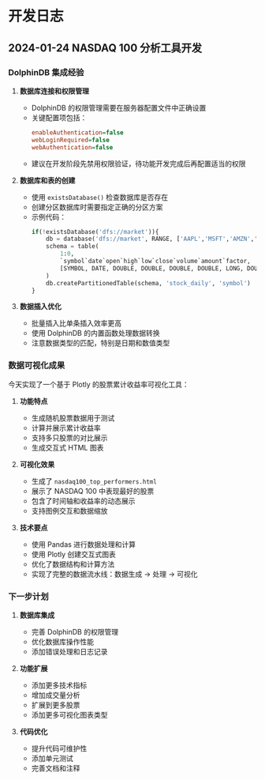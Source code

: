 # 开发日志

## 2024-01-24 NASDAQ 100 分析工具开发

### DolphinDB 集成经验

1. **数据库连接和权限管理**
   - DolphinDB 的权限管理需要在服务器配置文件中正确设置
   - 关键配置项包括：
     ```ini
     enableAuthentication=false
     webLoginRequired=false
     webAuthentication=false
     ```
   - 建议在开发阶段先禁用权限验证，待功能开发完成后再配置适当的权限

2. **数据库和表的创建**
   - 使用 `existsDatabase()` 检查数据库是否存在
   - 创建分区数据库时需要指定正确的分区方案
   - 示例代码：
     ```python
     if(!existsDatabase('dfs://market')){
         db = database('dfs://market', RANGE, ['AAPL','MSFT','AMZN','NVDA','GOOGL'])
         schema = table(
             1:0, 
             `symbol`date`open`high`low`close`volume`amount`factor,
             [SYMBOL, DATE, DOUBLE, DOUBLE, DOUBLE, DOUBLE, LONG, DOUBLE, DOUBLE]
         )
         db.createPartitionedTable(schema, 'stock_daily', 'symbol')
     }
     ```

3. **数据插入优化**
   - 批量插入比单条插入效率更高
   - 使用 DolphinDB 的内置函数处理数据转换
   - 注意数据类型的匹配，特别是日期和数值类型

### 数据可视化成果

今天实现了一个基于 Plotly 的股票累计收益率可视化工具：

1. **功能特点**
   - 生成随机股票数据用于测试
   - 计算并展示累计收益率
   - 支持多只股票的对比展示
   - 生成交互式 HTML 图表

2. **可视化效果**
   - 生成了 `nasdaq100_top_performers.html`
   - 展示了 NASDAQ 100 中表现最好的股票
   - 包含了时间轴和收益率的动态展示
   - 支持图例交互和数据缩放

3. **技术要点**
   - 使用 Pandas 进行数据处理和计算
   - 使用 Plotly 创建交互式图表
   - 优化了数据结构和计算方法
   - 实现了完整的数据流水线：数据生成 -> 处理 -> 可视化

### 下一步计划

1. **数据库集成**
   - 完善 DolphinDB 的权限管理
   - 优化数据库操作性能
   - 添加错误处理和日志记录

2. **功能扩展**
   - 添加更多技术指标
   - 增加成交量分析
   - 扩展到更多股票
   - 添加更多可视化图表类型

3. **代码优化**
   - 提升代码可维护性
   - 添加单元测试
   - 完善文档和注释
